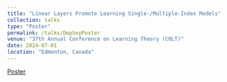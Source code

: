 ```yaml
---
title: "Linear Layers Promote Learning Single-/Multiple-Index Models"
collection: talks
type: "Poster"
permalink: /talks/DepSepPoster
venue: "37th Annual Conference on Learning Theory (COLT)"
date: 2024-07-01
location: "Edmonton, Canada"
---
```


[Poster](../files/DepSepPoster.pdf)